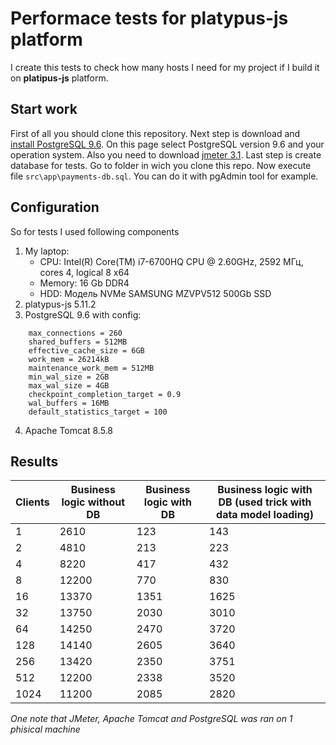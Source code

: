 # Performace tests for platypus-js platform
I create this tests to check how many hosts I need for my project if I build it on **platipus-js** platform.

## Start work
First of all you should clone this repository. Next step is download and [install PostgreSQL 9.6](https://www.enterprisedb.com/downloads/postgres-postgresql-downloads#windows). On this page select PostgreSQL version 9.6 and your operation system. Also you need to download [jmeter 3.1](http://apache-mirror.rbc.ru/pub/apache//jmeter/binaries/apache-jmeter-3.1.zip).
Last step is create database for tests. Go to folder in wich you clone this repo. Now execute file `src\app\payments-db.sql`. You can do it with pgAdmin tool for example.

## Configuration
So for tests I used following components
1. My laptop:
   - CPU: Intel(R) Core(TM) i7-6700HQ CPU @ 2.60GHz, 2592 МГц, cores 4, logical 8 x64
   - Memory: 16 Gb DDR4
   - HDD: Модель	NVMe SAMSUNG MZVPV512 500Gb SSD
2. platypus-js 5.11.2
3. PostgreSQL 9.6 with config:
```
    max_connections = 260
    shared_buffers = 512MB
    effective_cache_size = 6GB
    work_mem = 26214kB
    maintenance_work_mem = 512MB
    min_wal_size = 2GB
    max_wal_size = 4GB
    checkpoint_completion_target = 0.9
    wal_buffers = 16MB
    default_statistics_target = 100
```
4. Apache Tomcat 8.5.8 

## Results

 Clients       | Business logic  without DB | Business logic with DB | Business logic with DB (used trick with data model loading)       
 ------------- | -------------------------- | ---------------------- | ---------------------------------------------------------- 
  1            |   2610                     |  123                   |     143                     
  2            |   4810                     |  213                   |     223                     
  4            |   8220                     |  417                   |     432                     
  8            |   12200                    |  770                   |     830                     
  16           |   13370                    |  1351                  |     1625                     
  32           |   13750                    |  2030                  |     3010                     
  64           |   14250                    |  2470                  |     3720                     
  128          |   14140                    |  2605                  |     3640                     
  256          |   13420                    |  2350                  |     3751                     
  512          |   12200                    |  2338                  |     3520                     
  1024         |   11200                    |  2085                  |     2820                     

_One note that JMeter, Apache Tomcat and PostgreSQL was ran on 1 phisical machine_
